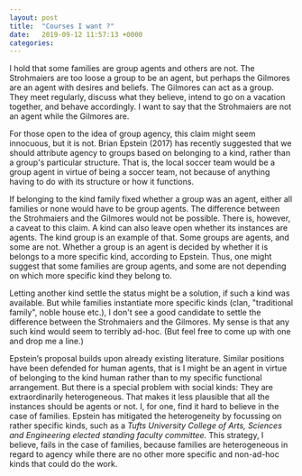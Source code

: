 ```yaml
---
layout: post
title:  "Courses I want ?"
date:   2019-09-12 11:57:13 +0000
categories: 
---
```


I hold that some families are group agents and others are not. The Strohmaiers are too loose a group to be an agent, but perhaps the Gilmores are an agent with desires and beliefs. The Gilmores can act as a group. They meet regularly, discuss what they believe, intend to go on a vacation together, and behave accordingly. I want to say that the Strohmaiers are not an agent while the Gilmores are.

For those open to the idea of group agency, this claim might seem innocuous, but it is not. Brian Epstein (2017) has recently suggested that we should attribute agency to groups based on belonging to a kind, rather than a group's particular structure. That is, the local soccer team would be a group agent in virtue of being a soccer team, not because of anything having to do with its structure or how it functions.

If belonging to the kind family fixed whether a group was an agent, either all families or none would have to be group agents. The difference between the Strohmaiers and the Gilmores would not be possible. There is, however, a caveat to this claim. A kind can also leave open whether its instances are agents. The kind group is an example of that. Some groups are agents, and some are not. Whether a group is an agent is decided by whether it is belongs to a more specific kind, according to Epstein. Thus, one might suggest that some families are group agents, and some are not depending on which more specific kind they belong to.

Letting another kind settle the status might be a solution, if such a kind was available. But while families instantiate more specific kinds (clan, "traditional family", noble house etc.), I don't see a good candidate to settle the difference between the Strohmaiers and the Gilmores. My sense is that any such kind would seem to terribly ad-hoc. (But feel free to come up with one and drop me a line.)

Epstein’s proposal builds upon already existing literature. Similar positions have been defended for human agents, that is I might be an agent in virtue of belonging to the kind human rather than to my specific functional arrangement. But there is a special problem with social kinds: They are extraordinarily heterogeneous. That makes it less plausible that all the instances should be agents or not. I, for one, find it hard to believe in the case of families. Epstein has mitigated the heterogeneity by focussing on rather specific kinds, such as a *Tufts University College of Arts, Sciences and Engineering elected standing faculty committee*. This strategy, I believe, fails in the case of families, because families are heterogeneous in regard to agency while there are no other more specific and non-ad-hoc kinds that could do the work.
